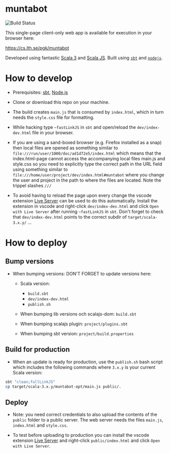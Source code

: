 # muntabot
![Build Status](https://github.com/bjornregnell/muntabot/actions/workflows/main.yml/badge.svg)

This single-page client-only web app is available for execution in your browser here:

https://cs.lth.se/pgk/muntabot


Developed using fantastic [Scala 3](https://scala-lang.org/) and [Scala JS](https://www.scala-js.org/doc/tutorial/basic/). Built using [`sbt`](https://www.scala-sbt.org/) and [`nodejs`](https://nodejs.org).

# How to develop

* Prerequisites: [sbt](https://www.scala-sbt.org/1.x/docs/Setup.html), [Node.js](https://nodejs.org/en/download/)

* Clone or download this repo on your machine.

* The build creates `main.js` that is consumed by `index.html`, which in turn needs the `style.css` file for formatting.

* While hacking type `~fastLinkJS` in `sbt` and open/reload the `dev/index-dev.html` file in your browser.

* If you are using a sand-boxed browser (e.g. Firefox installed as a snap) then local files are opened as something similar to `file:///run/user/1000/doc/ad1d72e5/index.html` which means that the index.html-page cannot access the accompanying local files main.js and style.css so you need to explicitly type the correct path in the URL field using something similar to  `file:///home/user/project/dev/index.html#muntabot` where you change the user and project in the path to where the files are located. Note the trippel slashes `///`

* To avoid having to reload the page upon every change the vscode extension [Live Server](https://marketplace.visualstudio.com/items?itemName=ritwickdey.LiveServer) can be used to do this automatically. Install the extension in vscode and right-click `dev/index-dev.html` and click `Open with Live Server` after running `~fastLinkJS` in `sbt`. Don't forget to check that `dev/index-dev.html` points to the correct subdir of `target/scala-3.x.y/` ...

# How to deploy 

## Bump versions

* When bumping versions: DON'T FORGET to update versions here:
  * Scala version:
    * `build.sbt`
    * `dev/index-dev.html`
    * `publish.sh`

  * When bumping lib versions och scalajs-dom: `build.sbt`
  * When bumping scalajs plugin: `project/plugins.sbt`
  * When bumping sbt version:  `project/build.properties`

## Build for production

* When an update is ready for production, use the `publish.sh` bash script which includes the following commands where `3.x.y` is your current Scala version:

```bash
sbt "clean;fullLinkJS"
cp target/scala-3.x.y/muntabot-opt/main.js public/.
```

## Deploy

* Note: you need correct credentials to also upload the contents of the `public` folder to a public server. The web server needs the files `main.js`, `index.html` and `style.css`.

* To test before uploading to production you can install the vscode extension [Live Server](https://marketplace.visualstudio.com/items?itemName=ritwickdey.LiveServer) and right-click `public/index.html` and click `Open with Live Server`.
